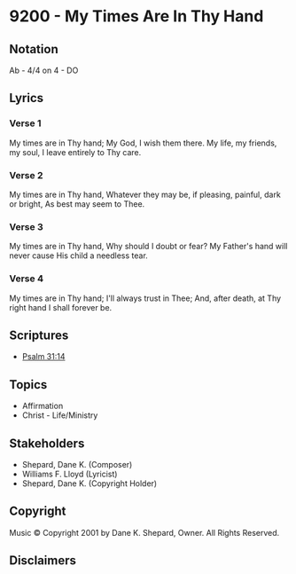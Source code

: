 # 9200 - My Times Are In Thy Hand

## Notation

Ab - 4/4 on 4 - DO

## Lyrics

### Verse 1

My times are in Thy hand; My God, I wish them there. My life, my friends, my soul, I leave entirely to Thy care.

### Verse 2

My times are in Thy hand, Whatever they may be, if pleasing, painful, dark or bright, As best may seem to Thee.

### Verse 3

My times are in Thy hand, Why should I doubt or fear? My Father's hand will never cause His child a needless tear.

### Verse 4

My times are in Thy hand; I'll always trust in Thee; And, after death, at Thy right hand I shall forever be.


## Scriptures

- [Psalm 31:14](https://www.biblegateway.com/passage/?search=Psalm%2031%3A14)

## Topics

- Affirmation
- Christ - Life/Ministry

## Stakeholders

- Shepard, Dane K. (Composer)
- Williams F. Lloyd (Lyricist)
- Shepard, Dane K. (Copyright Holder)

## Copyright

Music © Copyright 2001 by Dane K. Shepard, Owner. All Rights Reserved.


## Disclaimers



